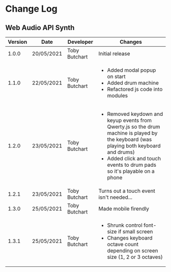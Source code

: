 # Change Log
## Web Audio API Synth
Version | Date | Developer | Changes |
------- | ---- | --------- | ------- |
1.0.0 | 20/05/2021 | Toby Butchart | Initial release |
1.1.0 | 22/05/2021 | Toby Butchart | <ul><li>Added modal popup on start</li><li>Added drum machine</li><li>Refactored js code into modules</li></ul> |
1.2.0 | 23/05/2021 | Toby Butchart | <ul><li>Removed keydown and keyup events from Qwerty.js so the drum machine is played by the keyboard (was playing both keyboard and drums)</li><li>Added click and touch events to drum pads so it's playable on a phone</li></ul> |
1.2.1 | 23/05/2021 | Toby Butchart | Turns out a touch event isn't needed... |
1.3.0 | 25/05/2021 | Toby Butchart | Made mobile firendly |
1.3.1 | 25/05/2021 | Toby Butchart | <ul><li>Shrunk control font-size if small screen</li><li>Changes keyboard octave count depending on screen size (1, 2 or 3 octaves)</li></ul> |
